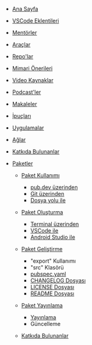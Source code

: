<!-- docs/_sidebar.md -->
* [Ana Sayfa](soon.md)

* [VSCode Eklentileri](soon.md)

* [Mentörler](soon.md)

* [Araçlar](soon.md)
  
* [Repo'lar](soon.md)

* [Mimari Önerileri](soon.md)

* [Video Kaynaklar](soon.md)

* [Podcast'ler](soon.md)

* [Makaleler](soon.md)

* [İpuçları](soon.md)

* [Uygulamalar](soon.md)

* [Ağlar](soon.md)

* [Katkıda Bulunanlar](soon.md)

* [Paketler](package-usage/package-usage.md)
  - [Paket Kullanımı](package-usage/package-usage.md)
    - [pub.dev üzerinden](package-usage/from-pubdev.md)
    - [Git üzerinden](package-usage/from-git.md)
    - [Dosya yolu ile](package-usage/by-file-path.md)

  - [Paket Oluşturma](creating-package/creating-package.md)
    - [Terminal üzerinden](creating-package/from-terminal.md)
    - [VSCode ile](creating-package/with-vscode.md)
    - [Android Studio ile](creating-package/with-androidstudio.md)
  
  - [Paket Geliştirme](package-development/package-development.md)
    - "export" Kullanımı
    - "src" Klasörü
    - [pubspec.yaml](package-development/pubspec-file.md)
    - [CHANGELOG Dosyası](package-development/changelog-file.md)
    - [LICENSE Dosyası](package-development/license-file.md)
    - [README Dosyası](package-development/readme-file.md)
  
  - [Paket Yayınlama](publishing-package/publishing-package.md)
    - [Yayınlama](publishing-package/publishing.md)
    - Güncelleme
  
  - [Katkıda Bulunanlar](contributors/contributors.md)
